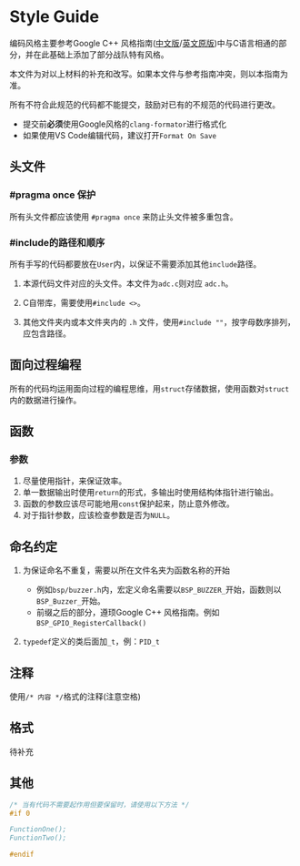 # Style Guide

编码风格主要参考Google C++ 风格指南([中文版](https://zh-google-styleguide.readthedocs.io/en/latest/google-cpp-styleguide/contents/)/[英文原版](https://google.github.io/styleguide/cppguide.html))中与C语言相通的部分，并在此基础上添加了部分战队特有风格。

本文件为对以上材料的补充和改写。如果本文件与参考指南冲突，则以本指南为准。

所有不符合此规范的代码都不能提交，鼓励对已有的不规范的代码进行更改。

* 提交前**必须**使用Google风格的`clang-formator`进行格式化
* 如果使用VS Code编辑代码，建议打开`Format On Save`

## 头文件

### #pragma once 保护

所有头文件都应该使用 `#pragma once` 来防止头文件被多重包含。

### #include的路径和顺序

所有手写的代码都要放在`User`内，以保证不需要添加其他`include`路径。

1. 本源代码文件对应的头文件。本文件为`adc.c`则对应 `adc.h`。

1. C自带库，需要使用`#include <>`。

1. 其他文件夹内或本文件夹内的 `.h` 文件，使用`#include ""`，按字母数序排列，应包含路径。

## 面向过程编程

所有的代码均运用面向过程的编程思维，用`struct`存储数据，使用函数对`struct`内的数据进行操作。

## 函数

### 参数

1. 尽量使用指针，来保证效率。
1. 单一数据输出时使用`return`的形式，多输出时使用结构体指针进行输出。
1. 函数的参数应该尽可能地用`const`保护起来，防止意外修改。
1. 对于指针参数，应该检查参数是否为`NULL`。

## 命名约定

1. 为保证命名不重复，需要以所在文件名夹为函数名称的开始
    * 例如`bsp/buzzer.h`内，宏定义命名需要以`BSP_BUZZER_`开始，函数则以`BSP_Buzzer_`开始。
    * 前缀之后的部分，遵顼Google C++ 风格指南。例如`BSP_GPIO_RegisterCallback()`

1. `typedef`定义的类后面加`_t`，例：`PID_t`

## 注释

使用`/* 内容 */`格式的注释(注意空格)

## 格式

待补充

## 其他

``` C
/* 当有代码不需要起作用但要保留时，请使用以下方法 */
#if 0

FunctionOne();
FunctionTwo();

#endif
```
